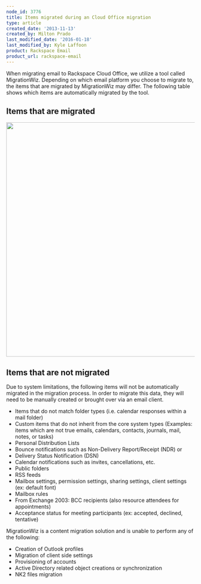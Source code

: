 ```yaml
---
node_id: 3776
title: Items migrated during an Cloud Office migration
type: article
created_date: '2013-11-13'
created_by: Milton Prado
last_modified_date: '2016-01-18'
last_modified_by: Kyle Laffoon
product: Rackspace Email
product_url: rackspace-email
---
```


When migrating email to Rackspace Cloud Office, we utilize a tool called
MigrationWiz.  Depending on which email platform you choose to migrate
to, the items that are migrated by MigrationWiz may differ.  The
following table shows which items are automatically migrated by the
tool.

Items that are migrated
-----------------------

<img src="https://8026b2e3760e2433679c-fffceaebb8c6ee053c935e8915a3fbe7.ssl.cf2.rackcdn.com/field/image/WhatWeMigrate%20copy.png" width="681" height="626" />



Items that are not migrated
---------------------------

<span>Due to system limitations, the following items will not be
automatically migrated in the migration process.  In order to migrate
this data, they will need to be manually created or brought over via an
email client.  </span>

-   <span>Items that do not match folder types (i.e. calendar responses
    within a mail folder)</span>
-   <span>Custom items that do not inherit from the core system types
    (Examples: items which are not true emails, calendars, contacts,
    journals, mail, notes, or tasks)</span>
-   <span>Personal Distribution Lists</span>
-   <span>Bounce notifications such as Non-Delivery Report/Receipt (NDR)
    or </span>
-   <span>Delivery Status Notification (DSN)</span>
-   <span>Calendar notifications such as invites,
    cancellations, etc.</span>
-   <span>Public folders</span>
-   <span>RSS feeds</span>
-   <span>Mailbox settings, permission settings, sharing settings,
    client settings (ex: default font)</span>
-   <span>Mailbox rules</span>
-   <span>From Exchange 2003: BCC recipients (also resource attendees
    for appointments)</span>
-   <span>Acceptance status for meeting participants (ex: accepted,
    declined, tentative)</span>

MigrationWiz is a content migration solution and is unable to perform
any of the following:

-   <span>Creation of Outlook profiles</span>
-   <span>Migration of client side settings</span>
-   <span>Provisioning of accounts</span>
-   <span>Active Directory related object creations or
    synchronization</span>
-   <span>NK2 files migration</span>


